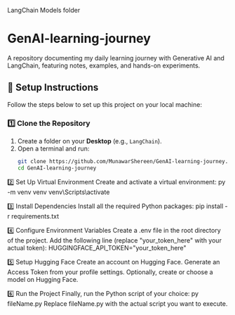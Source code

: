 LangChain Models folder
# GenAI-learning-journey
A repository documenting my daily learning journey with Generative AI and LangChain, featuring notes, examples, and hands-on experiments.

## 🚀 Setup Instructions

Follow the steps below to set up this project on your local machine:

### 1️⃣ Clone the Repository
1. Create a folder on your **Desktop** (e.g., `LangChain`).
2. Open a terminal and run:
   ```bash
   git clone https://github.com/MunawarShereen/GenAI-learning-journey.git
   cd GenAI-learning-journey

2️⃣ Set Up Virtual Environment
Create and activate a virtual environment:
py -m venv venv
venv\Scripts\activate

3️⃣ Install Dependencies
Install all the required Python packages:
pip install -r requirements.txt

4️⃣ Configure Environment Variables
Create a .env file in the root directory of the project.
Add the following line (replace "your_token_here" with your actual token):
HUGGINGFACE_API_TOKEN="your_token_here"

5️⃣ Setup Hugging Face
Create an account on Hugging Face.
Generate an Access Token from your profile settings.
Optionally, create or choose a model on Hugging Face.

6️⃣ Run the Project
Finally, run the Python script of your choice:
py fileName.py
Replace fileName.py with the actual script you want to execute.
